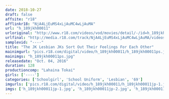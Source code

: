 ```yaml
---
date: 2018-10-27
draft: false
affsite: "r18"
afflinkr18: "NjA4LjEuMS4xLjAuMC4wLjAuMA"
url: "h_189jkh00011"
urloriginal: "http://www.r18.com/videos/vod/movies/detail/-/id=h_189jkh00011"
urlfinal: "http://media.r18.com/track/NjA4LjEuMS4xLjAuMC4wLjAuMA/videos/vod/movies/detail/-/id=h_189jkh00011"
samplevid: "----"
title: "The JK Lesbian JKs Sort Out Their Feelings For Each Other"
mainimgurl: "pics.r18.com/digital/video/h_189jkh00011/h_189jkh00011ps.jpg"
mainimgs: "h_189jkh00011ps.jpg"
releasedate: "Oct. 04, 2016"
duration: 128
productioncomp: "Lahaina Tokai"
girls: ['----']
categories: ['Schoolgirl', 'School Uniform', 'Lesbian', '69']
imgurls: ['pics.r18.com/digital/video/h_189jkh00011/h_189jkh00011jp-1.jpg', 'pics.r18.com/digital/video/h_189jkh00011/h_189jkh00011jp-2.jpg', 'pics.r18.com/digital/video/h_189jkh00011/h_189jkh00011jp-3.jpg', 'pics.r18.com/digital/video/h_189jkh00011/h_189jkh00011jp-4.jpg', 'pics.r18.com/digital/video/h_189jkh00011/h_189jkh00011jp-5.jpg', 'pics.r18.com/digital/video/h_189jkh00011/h_189jkh00011jp-6.jpg', 'pics.r18.com/digital/video/h_189jkh00011/h_189jkh00011jp-7.jpg', 'pics.r18.com/digital/video/h_189jkh00011/h_189jkh00011jp-8.jpg', 'pics.r18.com/digital/video/h_189jkh00011/h_189jkh00011jp-9.jpg', 'pics.r18.com/digital/video/h_189jkh00011/h_189jkh00011jp-10.jpg', 'pics.r18.com/digital/video/h_189jkh00011/h_189jkh00011jp-11.jpg', 'pics.r18.com/digital/video/h_189jkh00011/h_189jkh00011jp-12.jpg', 'pics.r18.com/digital/video/h_189jkh00011/h_189jkh00011jp-13.jpg', 'pics.r18.com/digital/video/h_189jkh00011/h_189jkh00011jp-14.jpg', 'pics.r18.com/digital/video/h_189jkh00011/h_189jkh00011jp-15.jpg', 'pics.r18.com/digital/video/h_189jkh00011/h_189jkh00011jp-16.jpg', 'pics.r18.com/digital/video/h_189jkh00011/h_189jkh00011jp-17.jpg', 'pics.r18.com/digital/video/h_189jkh00011/h_189jkh00011jp-18.jpg', 'pics.r18.com/digital/video/h_189jkh00011/h_189jkh00011jp-19.jpg', 'pics.r18.com/digital/video/h_189jkh00011/h_189jkh00011jp-20.jpg']
imgs: ['h_189jkh00011jp-1.jpg', 'h_189jkh00011jp-2.jpg', 'h_189jkh00011jp-3.jpg', 'h_189jkh00011jp-4.jpg', 'h_189jkh00011jp-5.jpg', 'h_189jkh00011jp-6.jpg', 'h_189jkh00011jp-7.jpg', 'h_189jkh00011jp-8.jpg', 'h_189jkh00011jp-9.jpg', 'h_189jkh00011jp-10.jpg', 'h_189jkh00011jp-11.jpg', 'h_189jkh00011jp-12.jpg', 'h_189jkh00011jp-13.jpg', 'h_189jkh00011jp-14.jpg', 'h_189jkh00011jp-15.jpg', 'h_189jkh00011jp-16.jpg', 'h_189jkh00011jp-17.jpg', 'h_189jkh00011jp-18.jpg', 'h_189jkh00011jp-19.jpg', 'h_189jkh00011jp-20.jpg']
---
```

